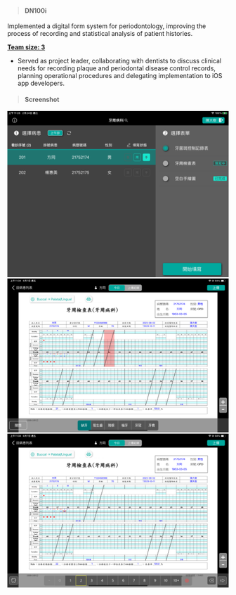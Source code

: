 > <h4> DN100i </h4>

Implemented a digital form system for periodontology, improving the process of recording and statistical analysis of patient histories.

**<u>Team size: 3</u>**

- Served as project leader, collaborating with dentists to discuss clinical needs for recording plaque and periodontal disease control records, planning operational procedures and delegating implementation to iOS app developers.

> <h4> Screenshot </h4>

![img](../_assets/dn100i-list.jpg)
![img](../_assets/dn100i-periodontal-1.png)
![img](../_assets/dn100i-periodontal-2.png)
